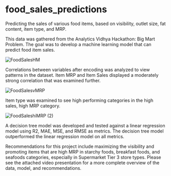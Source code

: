 # food_sales_predictions
Predicting the sales of various food items, based on visibility, outlet size, fat content, item type, and MRP. 

This data was gathered from the Analytics Vidhya Hackathon: Big Mart Problem. The goal was to develop a machine learning model that can predict food item sales. 

![FoodSalesHM](https://user-images.githubusercontent.com/91214731/142919128-fb466ce3-7423-4e4a-aea5-54f5836ad1fa.png)

Correlations between variables after encoding was analyzed to view patterns in the dataset.
Item MRP and Item Sales displayed a moderately strong correlation that was examined further.

![FoodSalesvMRP](https://user-images.githubusercontent.com/91214731/142919715-0692f607-6f8f-43be-9519-06b82adc6b39.png)

Item type was examined to see high performing categories in the high sales, high MRP category.

![FoodSaleshiMRP (2)](https://user-images.githubusercontent.com/91214731/142920787-15bb0eb2-1aad-4084-8988-dc43bd029f05.png)


A decision tree model was developed and tested against a linear regression model using R2, MAE, MSE, and RMSE as metrics. The decision tree model outperformed the linear regression model on all metrics.

Recommendations for this project include maximizing the visibility and promoting items that are high MRP in starchy foods, breakfast foods, and seafoods categories, especially in Supermarket Tier 3 store types. Please see the attached video presentation for a more complete overview of the data, model, and recommendations.
